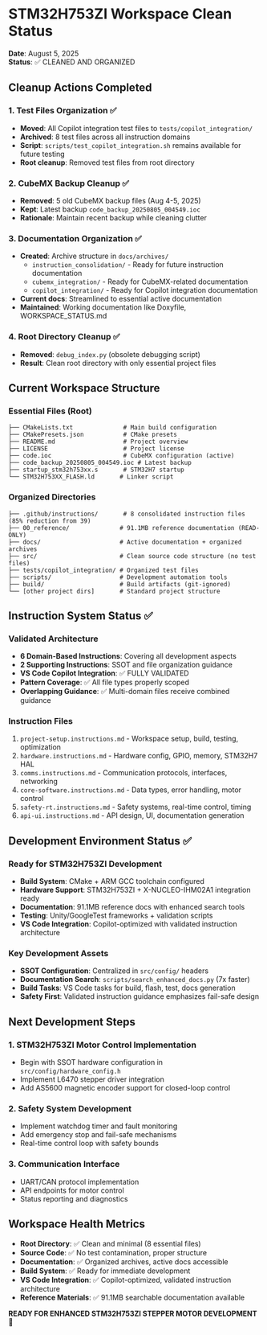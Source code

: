 # STM32H753ZI Workspace Clean Status

**Date**: August 5, 2025  
**Status**: ✅ CLEANED AND ORGANIZED

## Cleanup Actions Completed

### 1. Test Files Organization ✅
- **Moved**: All Copilot integration test files to `tests/copilot_integration/`
- **Archived**: 8 test files across all instruction domains
- **Script**: `scripts/test_copilot_integration.sh` remains available for future testing
- **Root cleanup**: Removed test files from root directory

### 2. CubeMX Backup Cleanup ✅
- **Removed**: 5 old CubeMX backup files (Aug 4-5, 2025)
- **Kept**: Latest backup `code_backup_20250805_004549.ioc`
- **Rationale**: Maintain recent backup while cleaning clutter

### 3. Documentation Organization ✅
- **Created**: Archive structure in `docs/archives/`
  - `instruction_consolidation/` - Ready for future instruction documentation
  - `cubemx_integration/` - Ready for CubeMX-related documentation  
  - `copilot_integration/` - Ready for Copilot integration documentation
- **Current docs**: Streamlined to essential active documentation
- **Maintained**: Working documentation like Doxyfile, WORKSPACE_STATUS.md

### 4. Root Directory Cleanup ✅
- **Removed**: `debug_index.py` (obsolete debugging script)
- **Result**: Clean root directory with only essential project files

## Current Workspace Structure

### Essential Files (Root)
```
├── CMakeLists.txt              # Main build configuration
├── CMakePresets.json           # CMake presets
├── README.md                   # Project overview
├── LICENSE                     # Project license
├── code.ioc                    # CubeMX configuration (active)
├── code_backup_20250805_004549.ioc # Latest backup
├── startup_stm32h753xx.s       # STM32H7 startup
└── STM32H753XX_FLASH.ld       # Linker script
```

### Organized Directories
```
├── .github/instructions/       # 8 consolidated instruction files (85% reduction from 39)
├── 00_reference/              # 91.1MB reference documentation (READ-ONLY)
├── docs/                      # Active documentation + organized archives
├── src/                       # Clean source code structure (no test files)
├── tests/copilot_integration/ # Organized test files
├── scripts/                   # Development automation tools
├── build/                     # Build artifacts (git-ignored)
└── [other project dirs]       # Standard project structure
```

## Instruction System Status ✅

### Validated Architecture
- **6 Domain-Based Instructions**: Covering all development aspects
- **2 Supporting Instructions**: SSOT and file organization guidance
- **VS Code Copilot Integration**: ✅ FULLY VALIDATED
- **Pattern Coverage**: ✅ All file types properly scoped
- **Overlapping Guidance**: ✅ Multi-domain files receive combined guidance

### Instruction Files
1. `project-setup.instructions.md` - Workspace setup, build, testing, optimization
2. `hardware.instructions.md` - Hardware config, GPIO, memory, STM32H7 HAL
3. `comms.instructions.md` - Communication protocols, interfaces, networking
4. `core-software.instructions.md` - Data types, error handling, motor control
5. `safety-rt.instructions.md` - Safety systems, real-time control, timing
6. `api-ui.instructions.md` - API design, UI, documentation generation

## Development Environment Status ✅

### Ready for STM32H753ZI Development
- **Build System**: CMake + ARM GCC toolchain configured
- **Hardware Support**: STM32H753ZI + X-NUCLEO-IHM02A1 integration ready
- **Documentation**: 91.1MB reference docs with enhanced search tools
- **Testing**: Unity/GoogleTest frameworks + validation scripts
- **VS Code Integration**: Copilot-optimized with validated instruction architecture

### Key Development Assets
- **SSOT Configuration**: Centralized in `src/config/` headers
- **Documentation Search**: `scripts/search_enhanced_docs.py` (7x faster)
- **Build Tasks**: VS Code tasks for build, flash, test, docs generation
- **Safety First**: Validated instruction guidance emphasizes fail-safe design

## Next Development Steps

### 1. STM32H753ZI Motor Control Implementation
- Begin with SSOT hardware configuration in `src/config/hardware_config.h`
- Implement L6470 stepper driver integration
- Add AS5600 magnetic encoder support for closed-loop control

### 2. Safety System Development
- Implement watchdog timer and fault monitoring
- Add emergency stop and fail-safe mechanisms
- Real-time control loop with safety bounds

### 3. Communication Interface
- UART/CAN protocol implementation
- API endpoints for motor control
- Status reporting and diagnostics

## Workspace Health Metrics

- **Root Directory**: ✅ Clean and minimal (8 essential files)
- **Source Code**: ✅ No test contamination, proper structure
- **Documentation**: ✅ Organized archives, active docs accessible
- **Build System**: ✅ Ready for immediate development
- **VS Code Integration**: ✅ Copilot-optimized, validated instruction architecture
- **Reference Materials**: ✅ 91.1MB searchable documentation available

**READY FOR ENHANCED STM32H753ZI STEPPER MOTOR DEVELOPMENT** 🚀
